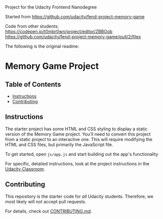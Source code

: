 Project for the Udacity Frontend Nanodegree

Started from https://github.com/udacity/fend-project-memory-game

Code from other students:
https://codepen.io/t0mbr0wn/project/editor/ZBBOob
https://github.com/udacity/fend-project-memory-game/pull/2/files

The following is the original readme:

# Memory Game Project

## Table of Contents

* [Instructions](#instructions)
* [Contributing](#contributing)

## Instructions

The starter project has some HTML and CSS styling to display a static version of the Memory Game project. You'll need to convert this project from a static project to an interactive one. This will require modifying the HTML and CSS files, but primarily the JavaScript file.

To get started, open `js/app.js` and start building out the app's functionality

For specific, detailed instructions, look at the project instructions in the [Udacity Classroom](https://classroom.udacity.com/me).

## Contributing

This repository is the starter code for _all_ Udacity students. Therefore, we most likely will not accept pull requests.

For details, check out [CONTRIBUTING.md](CONTRIBUTING.md).
